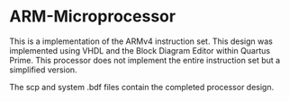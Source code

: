 # ARM-Microprocessor
This is a implementation of the ARMv4 instruction set. This design was implemented using VHDL and the Block Diagram Editor within Quartus Prime. This processor does not implement the entire instruction set but a simplified version.

The scp and system .bdf files contain the completed processor design.
